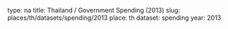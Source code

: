 type: na
title: Thailand / Government Spending (2013)
slug: places/th/datasets/spending/2013
place: th
dataset: spending
year: 2013
